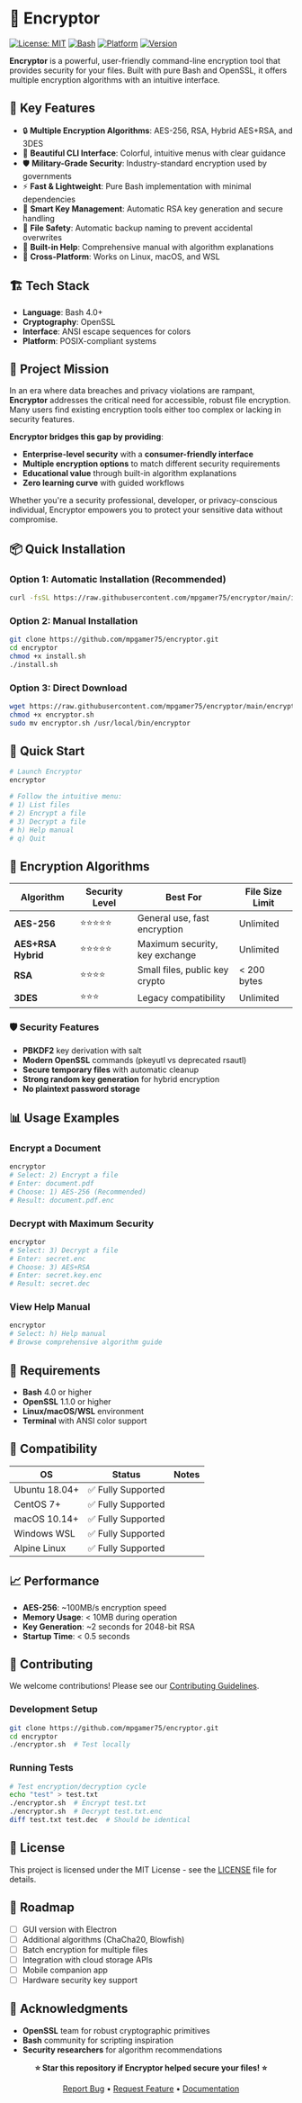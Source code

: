 # 🔐 Encryptor

[![License: MIT](https://img.shields.io/badge/License-MIT-yellow.svg)](https://opensource.org/licenses/MIT)
[![Bash](https://img.shields.io/badge/Language-Bash-green.svg)](https://www.gnu.org/software/bash/)
[![Platform](https://img.shields.io/badge/Platform-Linux%20%7C%20macOS-blue.svg)](#compatibility)
[![Version](https://img.shields.io/badge/Version-1.0.0-brightgreen.svg)](#)

**Encryptor** is a powerful, user-friendly command-line encryption tool that provides security for your files. Built with pure Bash and OpenSSL, it offers multiple encryption algorithms with an intuitive interface.

## 🚀 **Key Features**

- 🔒 **Multiple Encryption Algorithms**: AES-256, RSA, Hybrid AES+RSA, and 3DES
- 🎨 **Beautiful CLI Interface**: Colorful, intuitive menus with clear guidance
- 🛡️ **Military-Grade Security**: Industry-standard encryption used by governments
- ⚡ **Fast & Lightweight**: Pure Bash implementation with minimal dependencies
- 🔑 **Smart Key Management**: Automatic RSA key generation and secure handling
- 📁 **File Safety**: Automatic backup naming to prevent accidental overwrites
- 📖 **Built-in Help**: Comprehensive manual with algorithm explanations
- 🎯 **Cross-Platform**: Works on Linux, macOS, and WSL

## 🏗️ **Tech Stack**

- **Language**: Bash 4.0+
- **Cryptography**: OpenSSL
- **Interface**: ANSI escape sequences for colors
- **Platform**: POSIX-compliant systems

## 🎯 **Project Mission**

In an era where data breaches and privacy violations are rampant, **Encryptor** addresses the critical need for accessible, robust file encryption. Many users find existing encryption tools either too complex or lacking in security features.

**Encryptor bridges this gap by providing**:

- **Enterprise-level security** with a **consumer-friendly interface**
- **Multiple encryption options** to match different security requirements
- **Educational value** through built-in algorithm explanations
- **Zero learning curve** with guided workflows

Whether you're a security professional, developer, or privacy-conscious individual, Encryptor empowers you to protect your sensitive data without compromise.

## 📦 **Quick Installation**

### Option 1: Automatic Installation (Recommended)

```bash
curl -fsSL https://raw.githubusercontent.com/mpgamer75/encryptor/main/install.sh | bash
```

### Option 2: Manual Installation

```bash
git clone https://github.com/mpgamer75/encryptor.git
cd encryptor
chmod +x install.sh
./install.sh
```

### Option 3: Direct Download

```bash
wget https://raw.githubusercontent.com/mpgamer75/encryptor/main/encryptor.sh
chmod +x encryptor.sh
sudo mv encryptor.sh /usr/local/bin/encryptor
```

## 🚀 **Quick Start**

```bash
# Launch Encryptor
encryptor

# Follow the intuitive menu:
# 1) List files
# 2) Encrypt a file  
# 3) Decrypt a file
# h) Help manual
# q) Quit
```

## 🔐 **Encryption Algorithms**

| Algorithm | Security Level | Best For | File Size Limit |
|-----------|---------------|----------|-----------------|
| **AES-256** | ⭐⭐⭐⭐⭐ | General use, fast encryption | Unlimited |
| **AES+RSA Hybrid** | ⭐⭐⭐⭐⭐ | Maximum security, key exchange | Unlimited |
| **RSA** | ⭐⭐⭐⭐ | Small files, public key crypto | < 200 bytes |
| **3DES** | ⭐⭐⭐ | Legacy compatibility | Unlimited |

### 🛡️ **Security Features**

- **PBKDF2** key derivation with salt
- **Modern OpenSSL** commands (pkeyutl vs deprecated rsautl)
- **Secure temporary files** with automatic cleanup
- **Strong random key generation** for hybrid encryption
- **No plaintext password storage**

## 📊 **Usage Examples**

### Encrypt a Document

```bash
encryptor
# Select: 2) Encrypt a file
# Enter: document.pdf
# Choose: 1) AES-256 (Recommended)
# Result: document.pdf.enc
```

### Decrypt with Maximum Security

```bash
encryptor  
# Select: 3) Decrypt a file
# Enter: secret.enc
# Choose: 3) AES+RSA
# Enter: secret.key.enc
# Result: secret.dec
```

### View Help Manual

```bash
encryptor
# Select: h) Help manual
# Browse comprehensive algorithm guide
```

## 🔧 **Requirements**

- **Bash** 4.0 or higher
- **OpenSSL** 1.1.0 or higher
- **Linux/macOS/WSL** environment
- **Terminal** with ANSI color support

## 🧪 **Compatibility**

| OS | Status | Notes |
|----|--------|--------|
| Ubuntu 18.04+ | ✅ Fully Supported | |
| CentOS 7+ | ✅ Fully Supported | |
| macOS 10.14+ | ✅ Fully Supported | |
| Windows WSL | ✅ Fully Supported | |
| Alpine Linux | ✅ Fully Supported | |

## 📈 **Performance**

- **AES-256**: ~100MB/s encryption speed
- **Memory Usage**: < 10MB during operation  
- **Key Generation**: ~2 seconds for 2048-bit RSA
- **Startup Time**: < 0.5 seconds

## 🤝 **Contributing**

We welcome contributions! Please see our [Contributing Guidelines](CONTRIBUTING.md).

### Development Setup

```bash
git clone https://github.com/mpgamer75/encryptor.git
cd encryptor
./encryptor.sh  # Test locally
```

### Running Tests

```bash
# Test encryption/decryption cycle
echo "test" > test.txt
./encryptor.sh  # Encrypt test.txt
./encryptor.sh  # Decrypt test.txt.enc
diff test.txt test.dec  # Should be identical
```

## 📜 **License**

This project is licensed under the MIT License - see the [LICENSE](LICENSE) file for details.

## 🔮 **Roadmap**

- [ ] GUI version with Electron
- [ ] Additional algorithms (ChaCha20, Blowfish)
- [ ] Batch encryption for multiple files
- [ ] Integration with cloud storage APIs
- [ ] Mobile companion app
- [ ] Hardware security key support

## 🙏 **Acknowledgments**

- **OpenSSL** team for robust cryptographic primitives
- **Bash** community for scripting inspiration
- **Security researchers** for algorithm recommendations

<div align="center">

**⭐ Star this repository if Encryptor helped secure your files! ⭐**

[Report Bug](https://github.com/yourusername/encryptor/issues) • [Request Feature](https://github.com/yourusername/encryptor/issues) • [Documentation](docs/)

</div>
